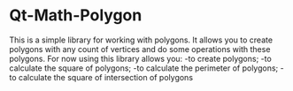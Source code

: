 # Qt-Math-Polygon
This is a simple library for working with polygons. It allows you to create polygons with any count of vertices and do some operations with these polygons.
For now using this library allows you:
  -to create polygons;
  -to calculate the square of polygons;
  -to calculate the perimeter of polygons;
  -to calculate the square of intersection of polygons
